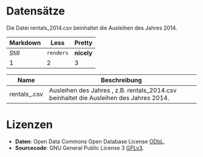 
# Datensätze
Die Datei rentals_2014.csv beinhaltet die Ausleihen des Jahres 2014.

Markdown | Less | Pretty
--- | --- | ---
*Still* | `renders` | **nicely**
1 | 2 | 3


Name | Beschreibung 
--- | --- 
rentals_<YEAR>.csv | Ausleihen des Jahres **<YEAR>**, z.B. rentals_2014.csv beinhaltet die Ausleihen des Jahres 2014. 


# Lizenzen
* **Daten**: Open Data Commons Open Database License [ODbL](https://opendatacommons.org/licenses/odbl/summary/).
* **Sourcecode**: GNU General Public License 3 [GPLv3](https://www.gnu.org/licenses/gpl-3.0.en.html).
